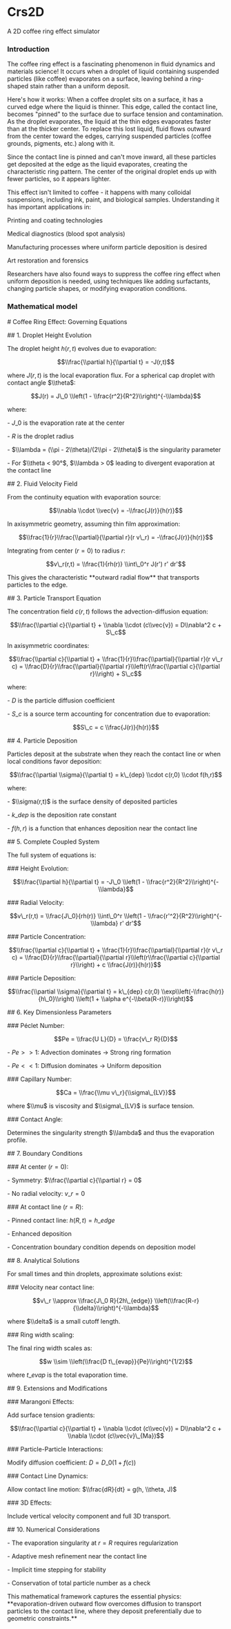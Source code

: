 # Crs2D

A 2D coffee ring effect simulator



### Introduction



The coffee ring effect is a fascinating phenomenon in fluid dynamics and materials science! It occurs when a droplet of liquid containing suspended particles (like coffee) evaporates on a surface, leaving behind a ring-shaped stain rather than a uniform deposit.

Here's how it works: When a coffee droplet sits on a surface, it has a curved edge where the liquid is thinner. This edge, called the contact line, becomes "pinned" to the surface due to surface tension and contamination. As the droplet evaporates, the liquid at the thin edges evaporates faster than at the thicker center. To replace this lost liquid, fluid flows outward from the center toward the edges, carrying suspended particles (coffee grounds, pigments, etc.) along with it.

Since the contact line is pinned and can't move inward, all these particles get deposited at the edge as the liquid evaporates, creating the characteristic ring pattern. The center of the original droplet ends up with fewer particles, so it appears lighter.

This effect isn't limited to coffee - it happens with many colloidal suspensions, including ink, paint, and biological samples. Understanding it has important applications in:



Printing and coating technologies

Medical diagnostics (blood spot analysis)

Manufacturing processes where uniform particle deposition is desired

Art restoration and forensics



Researchers have also found ways to suppress the coffee ring effect when uniform deposition is needed, using techniques like adding surfactants, changing particle shapes, or modifying evaporation conditions.



### Mathematical model



\# Coffee Ring Effect: Governing Equations



\## 1. Droplet Height Evolution



The droplet height $h(r,t)$ evolves due to evaporation:



$$\\frac{\\partial h}{\\partial t} = -J(r,t)$$



where $J(r,t)$ is the local evaporation flux. For a spherical cap droplet with contact angle $\\theta$:



$$J(r) = J\_0 \\left(1 - \\frac{r^2}{R^2}\\right)^{-\\lambda}$$



where:

\- $J\_0$ is the evaporation rate at the center

\- $R$ is the droplet radius

\- $\\lambda = (\\pi - 2\\theta)/(2\\pi - 2\\theta)$ is the singularity parameter

\- For $\\theta < 90°$, $\\lambda > 0$ leading to divergent evaporation at the contact line



\## 2. Fluid Velocity Field



From the continuity equation with evaporation source:



$$\\nabla \\cdot \\vec{v} = -\\frac{J(r)}{h(r)}$$



In axisymmetric geometry, assuming thin film approximation:



$$\\frac{1}{r}\\frac{\\partial}{\\partial r}(r v\_r) = -\\frac{J(r)}{h(r)}$$



Integrating from center ($r=0$) to radius $r$:



$$v\_r(r,t) = \\frac{1}{rh(r)} \\int\_0^r J(r') r' dr'$$



This gives the characteristic \*\*outward radial flow\*\* that transports particles to the edge.



\## 3. Particle Transport Equation



The concentration field $c(r,t)$ follows the advection-diffusion equation:



$$\\frac{\\partial c}{\\partial t} + \\nabla \\cdot (c\\vec{v}) = D\\nabla^2 c + S\_c$$



In axisymmetric coordinates:



$$\\frac{\\partial c}{\\partial t} + \\frac{1}{r}\\frac{\\partial}{\\partial r}(r v\_r c) = \\frac{D}{r}\\frac{\\partial}{\\partial r}\\left(r\\frac{\\partial c}{\\partial r}\\right) + S\_c$$



where:

\- $D$ is the particle diffusion coefficient

\- $S\_c$ is a source term accounting for concentration due to evaporation:



$$S\_c = c \\frac{J(r)}{h(r)}$$



\## 4. Particle Deposition



Particles deposit at the substrate when they reach the contact line or when local conditions favor deposition:



$$\\frac{\\partial \\sigma}{\\partial t} = k\_{dep} \\cdot c(r,0) \\cdot f(h,r)$$



where:

\- $\\sigma(r,t)$ is the surface density of deposited particles

\- $k\_{dep}$ is the deposition rate constant

\- $f(h,r)$ is a function that enhances deposition near the contact line



\## 5. Complete Coupled System



The full system of equations is:



\### Height Evolution:

$$\\frac{\\partial h}{\\partial t} = -J\_0 \\left(1 - \\frac{r^2}{R^2}\\right)^{-\\lambda}$$



\### Radial Velocity:

$$v\_r(r,t) = \\frac{J\_0}{rh(r)} \\int\_0^r \\left(1 - \\frac{r'^2}{R^2}\\right)^{-\\lambda} r' dr'$$



\### Particle Concentration:

$$\\frac{\\partial c}{\\partial t} + \\frac{1}{r}\\frac{\\partial}{\\partial r}(r v\_r c) = \\frac{D}{r}\\frac{\\partial}{\\partial r}\\left(r\\frac{\\partial c}{\\partial r}\\right) + c \\frac{J(r)}{h(r)}$$



\### Particle Deposition:

$$\\frac{\\partial \\sigma}{\\partial t} = k\_{dep} c(r,0) \\exp\\left(-\\frac{h(r)}{h\_0}\\right) \\left(1 + \\alpha e^{-\\beta(R-r)}\\right)$$



\## 6. Key Dimensionless Parameters



\### Péclet Number:

$$Pe = \\frac{U L}{D} = \\frac{v\_r R}{D}$$



\- $Pe >> 1$: Advection dominates → Strong ring formation

\- $Pe << 1$: Diffusion dominates → Uniform deposition



\### Capillary Number:

$$Ca = \\frac{\\mu v\_r}{\\sigma\_{LV}}$$



where $\\mu$ is viscosity and $\\sigma\_{LV}$ is surface tension.



\### Contact Angle:

Determines the singularity strength $\\lambda$ and thus the evaporation profile.



\## 7. Boundary Conditions



\### At center ($r = 0$):

\- Symmetry: $\\frac{\\partial c}{\\partial r} = 0$

\- No radial velocity: $v\_r = 0$



\### At contact line ($r = R$):

\- Pinned contact line: $h(R,t) = h\_{edge}$

\- Enhanced deposition

\- Concentration boundary condition depends on deposition model



\## 8. Analytical Solutions



For small times and thin droplets, approximate solutions exist:



\### Velocity near contact line:

$$v\_r \\approx \\frac{J\_0 R}{2h\_{edge}} \\left(\\frac{R-r}{\\delta}\\right)^{-\\lambda}$$



where $\\delta$ is a small cutoff length.



\### Ring width scaling:

The final ring width scales as:

$$w \\sim \\left(\\frac{D t\_{evap}}{Pe}\\right)^{1/2}$$



where $t\_{evap}$ is the total evaporation time.



\## 9. Extensions and Modifications



\### Marangoni Effects:

Add surface tension gradients:

$$\\frac{\\partial c}{\\partial t} + \\nabla \\cdot (c\\vec{v}) = D\\nabla^2 c + \\nabla \\cdot (c\\vec{v}\_{Ma})$$



\### Particle-Particle Interactions:

Modify diffusion coefficient: $D = D\_0(1 + f(c))$



\### Contact Line Dynamics:

Allow contact line motion: $\\frac{dR}{dt} = g(h, \\theta, J)$



\### 3D Effects:

Include vertical velocity component and full 3D transport.



\## 10. Numerical Considerations



\- The evaporation singularity at $r = R$ requires regularization

\- Adaptive mesh refinement near the contact line

\- Implicit time stepping for stability

\- Conservation of total particle number as a check



This mathematical framework captures the essential physics: \*\*evaporation-driven outward flow overcomes diffusion to transport particles to the contact line, where they deposit preferentially due to geometric constraints.\*\*

